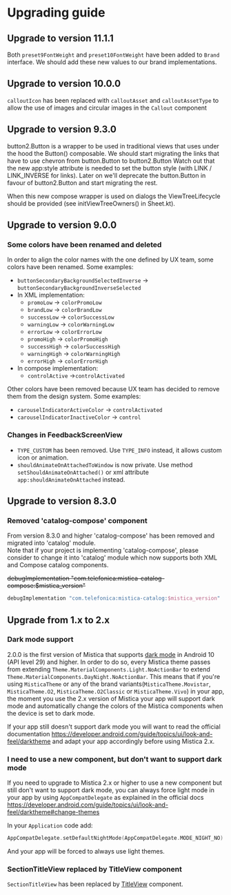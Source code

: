 # Upgrading guide

## Upgrade to version 11.1.1
Both `preset9FontWeight` and `preset10FontWeight` have been added to `Brand` interface.
We should add these new values to our brand implementations.

## Upgrade to version 10.0.0
`calloutIcon` has been replaced with `calloutAsset` and `calloutAssetType` to allow the use of images and circular images in the `Callout` component

## Upgrade to version 9.3.0
button2.Button is a wrapper to be used in traditional views that uses under the hood the Button() composable.
We should start migrating the links that have to use chevron from button.Button to button2.Button
Watch out that the new app:style attribute is needed to set the button style (with LINK / LINK_INVERSE for links).
Later on we'll deprecate the button.Button in favour of button2.Button and start migrating the rest.

When this new compose wrapper is used on dialogs the ViewTreeLifecycle should be provided (see initViewTreeOwners() in Sheet.kt).

## Upgrade to version 9.0.0

### Some colors have been renamed and deleted

In order to align the color names with the one defined by UX team, some colors have been renamed. Some examples:
- `buttonSecondaryBackgroundSelectedInverse` -> `buttonSecondaryBackgroundInverseSelected`
- In XML implementation:
  - `promoLow` -> `colorPromoLow`
  - `brandLow` -> `colorBrandLow`
  - `successLow` -> `colorSuccessLow`
  - `warningLow` -> `colorWarningLow`
  - `errorLow` -> `colorErrorLow`
  - `promoHigh` -> `colorPromoHigh`
  - `successHigh` -> `colorSuccessHigh`
  - `warningHigh` -> `colorWarningHigh`
  - `errorHigh` -> `colorErrorHigh`
- In compose implementation:
  - `controlActive` ->`controlActivated`

Other colors have been removed because UX team has decided to remove them from the design system. Some examples:
- `carouselIndicatorActiveColor` -> `controlActivated`
- `carouselIndicatorInactiveColor` -> `control`

### Changes in FeedbackScreenView
- `TYPE_CUSTOM` has been removed. Use `TYPE_INFO` instead, it allows custom icon or animation.
- `shouldAnimateOnAttachedToWindow` is now private. Use method `setShouldAnimateOnAttached()` or xml attribute `app:shouldAnimateOnAttached` instead.


## Upgrade to version 8.3.0

### Removed 'catalog-compose' component

From version 8.3.0 and higher 'catalog-compose' has been removed and migrated into 'catalog' module.<br/>
Note that if your project is implementing 'catalog-compose', please consider to change it into 'catalog' module which now supports both XML and Compose catalog components.

~~debugImplementation "com.telefonica:mistica-catalog-compose:$mistica_version"~~
```groovy
debugImplementation "com.telefonica:mistica-catalog:$mistica_version"
```

## Upgrade from 1.x to 2.x

### Dark mode support

2.0.0 is the first version of Mistica that supports [dark mode](https://developer.android.com/guide/topics/ui/look-and-feel/darktheme) in Android 10 (API level 29) and higher. In order to do so, every Mistica theme passes from extending `Theme.MaterialComponents.Light.NoActionBar` to extend `Theme.MaterialComponents.DayNight.NoActionBar`. This means that if you're using `MisticaTheme` or any of the brand variants(`MisticaTheme.Movistar`, `MisticaTheme.O2`, `MisticaTheme.O2Classic` or `MisticaTheme.Vivo`) in your app, the moment you use the 2.x version of Mistica your app will support dark mode and automatically change the colors of the Mistica components when the device is set to dark mode.

If your app still doesn't support dark mode you will want to read the official documentation https://developer.android.com/guide/topics/ui/look-and-feel/darktheme and adapt your app accordingly before using Mistica 2.x.

### I need to use a new component, but don't want to support dark mode

If you need to upgrade to Mistica 2.x or higher to use a new component but still don't want to support dark mode, you can always force light mode in your app by using `AppCompatDelegate` as explained in the official docs https://developer.android.com/guide/topics/ui/look-and-feel/darktheme#change-themes
 
 In your `Application` code add:
 
```kotlin
AppCompatDelegate.setDefaultNightMode(AppCompatDelegate.MODE_NIGHT_NO)
```

And your app will be forced to always use light themes.

### SectionTitleView replaced by TitleView component

`SectionTitleView` has been replaced by [TitleView](https://github.com/Telefonica/mistica-android/blob/main/library/src/main/java/com/telefonica/mistica/title/README.md) component.
